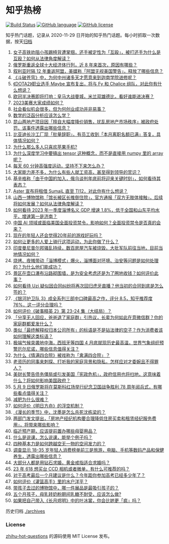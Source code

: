 # 知乎热榜
[![Build Status](https://github.com/ToWeLong/zhihu-hot-questions/workflows/CI/badge.svg)](https://github.com/ToWeLong/zhihu-hot-questions/actions)
[![GitHub language](https://img.shields.io/badge/language-golang-orange.svg)](https://golang.org/)
[![GitHub license](https://img.shields.io/github/license/ToWeLong/zhihu-hot-questions)](https://github.com/ToWeLong/zhihu-hot-questions/blob/main/LICENSE)

知乎热门话题，记录从 2020-11-29 日开始的知乎热门话题。每小时抓取一次数据，按天[归档](./archives)

<!-- BEGIN -->

1. [女子高铁劝阻小孩踢椅背遭掌掴，还手被定性为「互殴」，被打还手为什么是互殴？如何从法律角度解读？](https://www.zhihu.com/question/599681580)
1. [俄罗斯重返全球十大经济体行列，近 8 年来首次，原因有哪些？](https://www.zhihu.com/question/599713393)
1. [叙利亚时隔 12 年重返阿盟，美媒称「阿盟无视美国警告」，释放了哪些信息？](https://www.zhihu.com/question/599708851)
1. [《斗破苍穹》中，为何中州诸多天才愿意来到迦南学院进修呢？](https://www.zhihu.com/question/551587042)
1. [《DOTA2》职业选手 Maybe 宣布复出，将与 Fy 和 Chalice 组队，对此你有什么想说？](https://www.zhihu.com/question/599720358)
1. [欧冠半决赛即将打响：皇马大战曼城，米兰双雄德比，看好谁能进决赛？](https://www.zhihu.com/question/599761417)
1. [2023美赛大家成绩如何？](https://www.zhihu.com/question/599858186)
1. [社会看似机会很多，但为何创业成功并非易事？](https://www.zhihu.com/question/599324964)
1. [数学的泛函分析应该怎么学？](https://www.zhihu.com/question/264937352)
1. [昆山两地产项目因「擅自大幅度降价销售，扰乱房地产市场秩序」被政府处罚，该事件透露出哪些信息？](https://www.zhihu.com/question/599712974)
1. [比亚迪长沙工厂现「批量辞职」，有员工收到「本月离职名额已满」答复，具体情况如何？](https://www.zhihu.com/question/599719207)
1. [为什么那么多人只喜欢苹果手机?](https://www.zhihu.com/question/598594462)
1. [为什么深度学习中要搞出 tensor 这种概念，而不是直接用 numpy 里的 array 呢？](https://www.zhihu.com/question/598278407)
1. [每天 60 分钟高强度运动，坚持不下来怎么办？](https://www.zhihu.com/question/595069284)
1. [大家能力差不多，为什么有些人就工资高，甚至得到领导的赏识？](https://www.zhihu.com/question/599118276)
1. [基辛格称「由于中国的加入，俄乌谈判年底前将迎来关键时刻」，如何看待其表态？](https://www.zhihu.com/question/599727236)
1. [Aster 宣布将租借 SumaiL 直至 TI12，对此你有什么想说？](https://www.zhihu.com/question/599770569)
1. [山西一博物馆称「馆长被区长推倒住院」，官方通报「双方无肢体接触」，后续将如何发展？如何从法律角度解读？](https://www.zhihu.com/question/599880352)
1. [如何看待 2023 年一季度淄博名义 GDP 增速 1.8%，低于全国和山东平均水平，增速第一是济南？](https://www.zhihu.com/question/599603532)
1. [中国 AI 领域或面临美国全面投资禁令，影响如何？全面投资禁令是否真的会来？](https://www.zhihu.com/question/599736530)
1. [现在的年轻人还会觉得20年前的游戏好玩吗？](https://www.zhihu.com/question/599163705)
1. [如何让更多的人爱上骑行这项运动，为此你做了什么？](https://www.zhihu.com/question/598342097)
1. [印度曼尼普尔邦骚乱持续，数百房屋汽车被烧毁，大批军队前往当地，目前当地情况如何？](https://www.zhihu.com/question/599298359)
1. [烧烤、夜摊带动「淄博模式」爆火，淄博面对环境、治安等问题是如何处理的？为什么他们能成功？](https://www.zhihu.com/question/599412504)
1. [景区在壶口瀑布沿路砌围墙，是为安全考虑还是为了圈地收钱？如何评价此事？](https://www.zhihu.com/question/599384937)
1. [如何看待 Uzi 疑似因合同纠纷将再次回归虎牙直播？他当初的合同到底是怎么签的？](https://www.zhihu.com/question/599450632)
1. [《银河护卫队 3》成全系列三部中口碑最高之作，评分 8.5，知乎推荐度 76%，这一评分合理吗？](https://www.zhihu.com/question/599398802)
1. [如何评价《破事精英 2》第 23-24 集（大结局）？](https://www.zhihu.com/question/599798307)
1. [「分享无人回应，爸爸退了家庭群」引热议，长辈为何如此在意微信群？你的家庭群都爱发什么？](https://www.zhihu.com/question/599229454)
1. [类似「最终解释权归本公司所有」的标语是不是钻法律的空子？作为消费者该如何理解这类标语？](https://www.zhihu.com/question/599165768)
1. [极端气候突袭地中海，西班牙等四国 4 月底就现历史最高温，世界气象组织预警厄尔尼诺，哪些信息值得关注？](https://www.zhihu.com/question/599734883)
1. [为什么《情满四合院》被戏称为「禽满四合院」？](https://www.zhihu.com/question/492354433)
1. [老资历的同事来刺探、打听我的家庭背景和隐私，怎样应对才委婉且不得罪人？](https://www.zhihu.com/question/592341655)
1. [美财长警告债务僵局或引发美国「宪政危机」，政府信用也将扫地，这意味着什么？将如何影响美国政府？](https://www.zhihu.com/question/599697484)
1. [5 月 9 日俄罗斯将在莫斯科红场举行纪念卫国战争胜利 78 周年阅兵式，有哪些看点值得关注？](https://www.zhihu.com/question/599725798)
1. [减肥为什么很难？](https://www.zhihu.com/question/589765284)
1. [如何评价《明日方舟》的浮空机制？](https://www.zhihu.com/question/599486870)
1. [《漫长的季节》中，沈墨是怎么杀死沈栋梁的？](https://www.zhihu.com/question/599368853)
1. [两部门发文提出，「房地产经纪机构要合理降低住房买卖和租赁经纪服务费用」，将带来哪些影响？](https://www.zhihu.com/question/599745181)
1. [临近预产期，应该提前置办哪些母婴用品？](https://www.zhihu.com/question/544629019)
1. [什么是说课，怎么说课，能举个例子吗？](https://www.zhihu.com/question/37900172)
1. [四种基本力是如何跨越空无一物的空间发力的？](https://www.zhihu.com/question/599407300)
1. [调查显示 18-35 岁年轻人消费榜单前三是旅游，电脑、手机等数码产品和保健养生，透露出哪些信息？](https://www.zhihu.com/question/599163306)
1. [大部分人都是用钻石求婚，黄金戒指适合求婚吗？](https://www.zhihu.com/question/598593323)
1. [23 年 618 想买台 CCD 相机或者微单，有什么可推荐的吗？](https://www.zhihu.com/question/597095876)
1. [对于高考最后一个月建议是什么？今年距你参加高考已经多少年了？](https://www.zhihu.com/question/599566101)
1. [如何评价《灌篮高手》里的水户洋平？](https://www.zhihu.com/question/35810900)
1. [带孩子去过的博物馆中，哪一件展品是最吸引孩子的？](https://www.zhihu.com/question/597452464)
1. [五个月孩子，母乳转奶粉期间乳糖不耐受，应该怎么做?](https://www.zhihu.com/question/535604819)
1. [如果把自己带入《长月烬明》中的叶冰裳，你会比她更「疯」吗？](https://www.zhihu.com/question/595522985)

<!-- END -->

历史归档 [./archives](./archives)


### License
[zhihu-hot-questions](https://github.com/towelong/zhihu-hot-questions) 的源码使用 MIT License 发布。